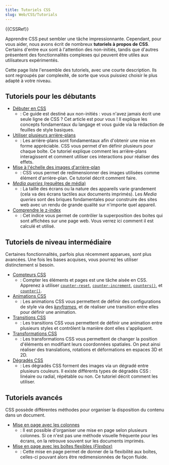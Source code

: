 ```yaml
---
title: Tutoriels CSS
slug: Web/CSS/Tutorials
---
```


{{CSSRef}}

Apprendre CSS peut sembler une tâche impressionnante. Cependant, pour vous aider, nous avons écrit de nombreux **tutoriels à propos de CSS**. Certains d'entre eux sont à l'attention des non-initiés, tandis que d'autres présentent des fonctionnalités complexes qui peuvent être utiles aux utilisateurs expérimentés.

Cette page liste l'ensemble des tutoriels, avec une courte description. Ils sont regroupés par complexité, de sorte que vous puissiez choisir le plus adapté à votre niveau.

## Tutoriels pour les débutants

- [Débuter en CSS](/fr/docs/Learn/CSS/First_steps)
  - : Ce guide est destiné aux non-initiés : vous n'avez jamais écrit une seule ligne de CSS ? Cet article est pour vous ! Il explique les concepts fondamentaux du langage et vous guide via la rédaction de feuilles de style basiques.
- [Utiliser plusieurs arrière-plans](/fr/docs/Web/CSS/CSS_Backgrounds_and_Borders/Using_multiple_backgrounds)
  - : Les arrière-plans sont fondamentaux afin d'obtenir une mise en forme appréciable. CSS vous permet d'en définir plusieurs pour chaque boîte. Ce tutoriel explique comment les arrière-plans interagissent et comment utiliser ces interactions pour réaliser des effets.
- [Mise à l'échelle des images d'arrière-plan](/fr/docs/Web/CSS/CSS_Backgrounds_and_Borders/Resizing_background_images)
  - : CSS vous permet de redimensionner des images utilisées comme élément d'arrière-plan. Ce tutoriel décrit comment faire.
- [_Media queries_ (requêtes de média)](/fr/docs/Web/CSS/Media_Queries)
  - : La taille des écrans ou la nature des appareils varie grandement (cela va des écrans tactiles aux documents imprimés). Les _Media queries_ sont des briques fondamentales pour construire des sites web avec un rendu de grande qualité sur n'importe quel appareil.
- [Comprendre le z-index](/fr/docs/Web/CSS/CSS_Positioning/Understanding_z_index)
  - : Cet indice vous permet de contrôler la superposition des boites qui sont affichées sur une page web. Vous verrez ici comment il est calculé et utilisé.

## Tutoriels de niveau intermédiaire

Certaines fonctionnalités, parfois plus récemment apparues, sont plus avancées. Une fois les bases acquises, vous pourrez les utiliser distinctement si besoin.

- [Compteurs CSS](/fr/docs/Web/CSS/CSS_Lists_and_Counters/Using_CSS_counters)
  - : Compter les éléments et pages est une tâche aisée en CSS. Apprenez à utiliser [`counter-reset`](/fr/docs/Web/CSS/counter-reset), [`counter-increment`](/fr/docs/Web/CSS/counter-increment), [`counters()`](</fr/docs/Web/CSS/counters()>), et [`counter()`](</fr/docs/Web/CSS/counter()>).
- [Animations CSS](/fr/docs/Web/CSS/CSS_Animations/Using_CSS_animations)
  - : Les animations CSS vous permettent de définir des configurations de style via des _[keyframes](/fr/docs/Web/CSS/CSS_Animations)_, et de réaliser une transition entre elles pour définir une animation.
- [Transitions CSS](/fr/docs/Web/CSS/CSS_Transitions/Using_CSS_transitions)
  - : Les transitions CSS vous permettent de définir une animation entre plusieurs styles et contrôlent la manière dont elles s'appliquent.
- [Transformations CSS](/fr/docs/Web/CSS/CSS_Transforms/Using_CSS_transforms)
  - : Les transformations CSS vous permettent de changer la position d'éléments en modifiant leurs coordonnées spatiales. On peut ainsi réaliser des translations, rotations et déformations en espaces 3D et 2D.
- [Dégradés CSS](/fr/docs/Web/CSS/CSS_Images/Using_CSS_gradients)
  - : Les dégradés CSS forment des images via un dégradé entre plusieurs couleurs. Il existe différents types de dégradés CSS : linéaire ou radial, répétable ou non. Ce tutoriel décrit comment les utiliser.

## Tutoriels avancés

CSS possède différentes méthodes pour organiser la disposition du contenu dans un document.

- [Mise en page avec les colonnes](/fr/docs/Web/CSS/CSS_Columns/Using_multi-column_layouts)
  - : Il est possible d'organiser une mise en page selon plusieurs colonnes. Si ce n'est pas une méthode visuelle fréquente pour les écrans, on la retrouve souvent sur les documents imprimés.
- [Mise en page avec les boîtes flexibles (_Flexbox_)](/fr/docs/Web/CSS/CSS_Flexible_Box_Layout/Basic_Concepts_of_Flexbox)
  - : Cette mise en page permet de donner de la flexibilité aux boîtes, celles-ci pouvant alors être redimensionnées de façon fluide.
